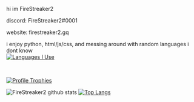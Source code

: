 hi im FireStreaker2

discord: FireStreaker2#0001

website: firestreaker2.gq


i enjoy python, html/js/css, and messing around with random languages i dont know
</br>
[![Languages I Use](https://skillicons.dev/icons?i=js,html,css,py)](https://skillicons.dev)

</br>

[![Profile Trophies](https://github-profile-trophy.vercel.app/?username=FireStreaker2&theme=darkhub)](https://github.com/ryo-ma/github-profile-trophy)
</br>




![FireStreaker2 github stats](https://github-readme-stats.vercel.app/api?username=FireStreaker2&show_icons=true&hide_border=true) [![Top Langs](https://github-readme-stats.vercel.app/api/top-langs/?username=FireStreaker2&layout=compact)](https://github.com/anuraghazra/github-readme-stats)

